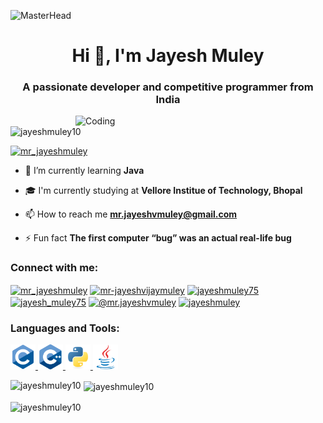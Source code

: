 ![MasterHead](https://www.lambdatest.com/resources/images/news24.gif)

<h1 align="center">Hi 👋, I'm Jayesh Muley</h1>
<h3 align="center">A passionate developer and competitive programmer from India</h3>

<img align="right" alt="Coding" width="400" src="https://static.wixstatic.com/media/fcf9f1_183add7b26954250a69bc0ac13f8ca50~mv2.gif/v1/fill/w_1600,h_900,al_c,q_90/file.jpg">


<p align="left"> <img src="https://komarev.com/ghpvc/?username=jayeshmuley10&label=Profile%20views&color=0e75b6&style=flat" alt="jayeshmuley10" /> </p>

<p align="left"> <a href="https://twitter.com/mr_jayeshmuley" target="blank"><img src="https://img.shields.io/twitter/follow/mr_jayeshmuley?logo=twitter&style=for-the-badge" alt="mr_jayeshmuley" /></a> </p>

- 🌱 I’m currently learning **Java**

- 🎓 I'm currently studying at **Vellore Institue of Technology, Bhopal**

- 📫 How to reach me **mr.jayeshvmuley@gmail.com**

- ⚡ Fun fact **The first computer “bug” was an actual real-life bug**

<h3 align="left">Connect with me:</h3>
<p align="left">
<a href="https://twitter.com/mr_jayeshmuley" target="blank"><img align="center" src="https://raw.githubusercontent.com/rahuldkjain/github-profile-readme-generator/master/src/images/icons/Social/twitter.svg" alt="mr_jayeshmuley" height="30" width="40" /></a>
<a href="https://linkedin.com/in/mr-jayeshvijaymuley" target="blank"><img align="center" src="https://raw.githubusercontent.com/rahuldkjain/github-profile-readme-generator/master/src/images/icons/Social/linked-in-alt.svg" alt="mr-jayeshvijaymuley" height="30" width="40" /></a>
<a href="https://www.codechef.com/users/jayeshmuley75" target="blank"><img align="center" src="https://cdn.jsdelivr.net/npm/simple-icons@3.1.0/icons/codechef.svg" alt="jayeshmuley75" height="30" width="40" /></a>
<a href="https://www.hackerrank.com/jayesh_muley75" target="blank"><img align="center" src="https://raw.githubusercontent.com/rahuldkjain/github-profile-readme-generator/master/src/images/icons/Social/hackerrank.svg" alt="jayesh_muley75" height="30" width="40" /></a>
<a href="https://www.hackerearth.com/@mr.jayeshvmuley" target="blank"><img align="center" src="https://raw.githubusercontent.com/rahuldkjain/github-profile-readme-generator/master/src/images/icons/Social/hackerearth.svg" alt="@mr.jayeshvmuley" height="30" width="40" /></a>
<a href="https://www.leetcode.com/jayeshmuley" target="blank"><img align="center" src="https://raw.githubusercontent.com/rahuldkjain/github-profile-readme-generator/master/src/images/icons/Social/leet-code.svg" alt="jayeshmuley" height="30" width="40" /></a>
</p>

<h3 align="left">Languages and Tools:</h3>
<p align="left"> 
<a href="https://www.cprogramming.com/" target="_blank" rel="noreferrer"> <img src="https://raw.githubusercontent.com/devicons/devicon/master/icons/c/c-original.svg" alt="c" width="40" height="40"/> </a> 
<a href="https://www.w3schools.com/cpp/" target="_blank" rel="noreferrer"> <img src="https://raw.githubusercontent.com/devicons/devicon/master/icons/cplusplus/cplusplus-original.svg" alt="cplusplus" width="40" height="40"/> </a> 
<a href="https://www.python.org" target="_blank" rel="noreferrer"> <img src="https://raw.githubusercontent.com/devicons/devicon/master/icons/python/python-original.svg" alt="python" width="40" height="40"/> </a>
<a href="https://www.java.com" target="_blank" rel="noreferrer"> <img src="https://raw.githubusercontent.com/devicons/devicon/master/icons/java/java-original.svg" alt="java" width="40" height="40"/> </a> 
</p>
<p>
<img align="left" src="https://github-readme-stats.vercel.app/api/top-langs?username=jayeshmuley10&show_icons=true&locale=en&layout=compact" alt="jayeshmuley10" />
</p>
<p>&nbsp;<img align="center" src="https://github-readme-stats.vercel.app/api?username=jayeshmuley10&show_icons=true&locale=en" alt="jayeshmuley10" /></p>

<p><img align="center" src="https://github-readme-streak-stats.herokuapp.com/?user=jayeshmuley10&" alt="jayeshmuley10" /></p>
